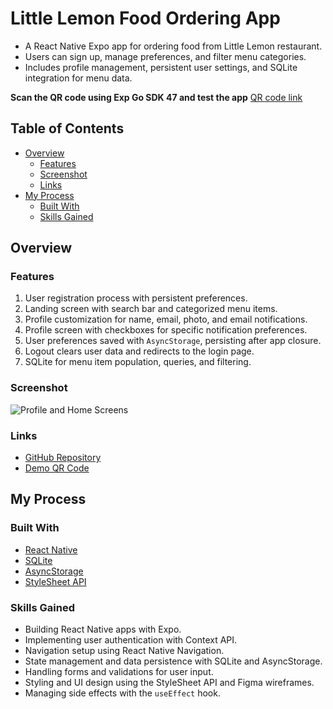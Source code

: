 # Little Lemon Food Ordering App

- A React Native Expo app for ordering food from Little Lemon restaurant.
- Users can sign up, manage preferences, and filter menu categories.
- Includes profile management, persistent user settings, and SQLite integration for menu data.

**Scan the QR code using Exp Go SDK 47 and test the app** [QR code link](https://expo.dev/preview/update?message=Publish%20Update&updateRuntimeVersion=exposdk%3A47.0.0&createdAt=2024-07-03T09%3A21%3A32.588Z&slug=exp&projectId=221d2bc0-e34d-4538-b828-2e1cabe5bba7&group=2468e4a0-6270-4a2e-8e34-17167031fde8)

## Table of Contents

- [Overview](#overview)
  - [Features](#features)
  - [Screenshot](#screenshot)
  - [Links](#links)
- [My Process](#my-process)
  - [Built With](#built-with)
  - [Skills Gained](#skills-gained)

## Overview

### Features

1. User registration process with persistent preferences.
2. Landing screen with search bar and categorized menu items.
3. Profile customization for name, email, photo, and email notifications.
4. Profile screen with checkboxes for specific notification preferences.
5. User preferences saved with `AsyncStorage`, persisting after app closure.
6. Logout clears user data and redirects to the login page.
7. SQLite for menu item population, queries, and filtering.

### Screenshot 
![Profile and Home Screens](https://user-images.githubusercontent.com/108392678/217715079-d66eb960-f5cf-4cdf-8f33-b45b320fca7e.jpg)

### Links

- [GitHub Repository](https://github.com/rishn/little-lemon)
- [Demo QR Code](https://expo.dev/preview/update?message=Publish%20Update&updateRuntimeVersion=exposdk%3A47.0.0&createdAt=2024-07-03T09%3A21%3A32.588Z&slug=exp&projectId=221d2bc0-e34d-4538-b828-2e1cabe5bba7&group=2468e4a0-6270-4a2e-8e34-17167031fde8)

## My Process

### Built With

- [React Native](https://reactnative.dev/docs/environment-setup)
- [SQLite](https://docs.expo.dev/versions/latest/sdk/sqlite/)
- [AsyncStorage](https://react-native-async-storage.github.io/async-storage/docs/api/)
- [StyleSheet API](https://reactnative.dev/docs/stylesheet)

### Skills Gained

- Building React Native apps with Expo.
- Implementing user authentication with Context API.
- Navigation setup using React Native Navigation.
- State management and data persistence with SQLite and AsyncStorage.
- Handling forms and validations for user input.
- Styling and UI design using the StyleSheet API and Figma wireframes.
- Managing side effects with the `useEffect` hook.


